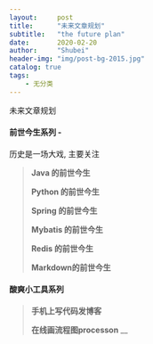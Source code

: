 ```yaml
---
layout:     post
title:      "未来文章规划"
subtitle:   "the future plan"
date:       2020-02-20
author:     "Shubei"
header-img: "img/post-bg-2015.jpg"
catalog: true
tags:
    - 无分类
---
```


未来文章规划

#### 前世今生系列 - 
历史是一场大戏, 主要关注

> __Java 的前世今生__
>
> __Python 的前世今生__
>
> __Spring 的前世今生__
>
> __Mybatis 的前世今生__
>
> __Redis 的前世今生__
>
> __Markdown的前世今生__

#### 酸爽小工具系列
> __手机上写代码发博客__
>
> __在线画流程图processon__
> __

